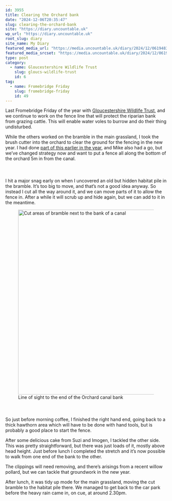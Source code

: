 ```yaml
---
id: 3955
title: Clearing the Orchard bank
date: "2024-12-06T20:35:47"
slug: clearing-the-orchard-bank
site: "https://diary.uncountable.uk"
wp_url: "https://diary.uncountable.uk"
root_slug: diary
site_name: My Diary
featured_media_url: "https://media.uncountable.uk/diary/2024/12/06194832/IMG20241206130109.webp"
featured_media_srcset: "https://media.uncountable.uk/diary/2024/12/06194832/IMG20241206130109-300x169.webp 300w, https://media.uncountable.uk/diary/2024/12/06194832/IMG20241206130109-1024x576.webp 1024w, https://media.uncountable.uk/diary/2024/12/06194832/IMG20241206130109-150x150.webp 150w, https://media.uncountable.uk/diary/2024/12/06194832/IMG20241206130109-640x360.webp 640w, https://media.uncountable.uk/diary/2024/12/06194832/IMG20241206130109.webp 2000w"
type: post
category:
  - name: Gloucestershire Wildlife Trust
    slug: gloucs-wildlife-trust
    id: 6
tag:
  - name: Fromebridge Friday
    slug: fromebridge-friday
    id: 49
---
```



<p>Last Fromebridge Friday of the year with <a href="https://www.gloucestershirewildlifetrust.co.uk/volunteer">Gloucestershire Wildlife Trust</a>, and we continue to work on the fence line that will protect the riparian bank from grazing cattle.  This will enable water voles to burrow and do their thing undisturbed.</p>



<p>While the others worked on the bramble in the main grassland, I took the brush cutter into the orchard to clear the ground for the fencing in the new year.  I had done <a href="https://diary.uncountable.uk/2024/09/apple-harvesting-and-pressing/" data-type="post" data-id="3676">part of this earlier in the year</a>, and Mike also had a go, but we&#8217;ve changed strategy now and want to put a fence all along the bottom of the orchard 5m in from the canal.</p>


<style>.kb-row-layout-id3955_c1db4f-aa > .kt-row-column-wrap{align-content:start;}:where(.kb-row-layout-id3955_c1db4f-aa > .kt-row-column-wrap) > .wp-block-kadence-column{justify-content:start;}.kb-row-layout-id3955_c1db4f-aa > .kt-row-column-wrap{column-gap:var(--global-kb-gap-md, 2rem);row-gap:var(--global-kb-gap-md, 2rem);padding-top:var(--global-kb-spacing-sm, 1.5rem);padding-bottom:var(--global-kb-spacing-sm, 1.5rem);grid-template-columns:repeat(2, minmax(0, 1fr));}.kb-row-layout-id3955_c1db4f-aa > .kt-row-layout-overlay{opacity:0.30;}@media all and (max-width: 1024px){.kb-row-layout-id3955_c1db4f-aa > .kt-row-column-wrap{grid-template-columns:repeat(2, minmax(0, 1fr));}}@media all and (max-width: 767px){.kb-row-layout-id3955_c1db4f-aa > .kt-row-column-wrap{grid-template-columns:minmax(0, 1fr);}.kb-row-layout-id3955_c1db4f-aa > .kt-row-column-wrap > .wp-block-kadence-column:nth-of-type(1){order:2;}.kb-row-layout-id3955_c1db4f-aa > .kt-row-column-wrap > .wp-block-kadence-column:nth-of-type(2){order:1;}.kb-row-layout-id3955_c1db4f-aa > .kt-row-column-wrap > .wp-block-kadence-column:nth-of-type(3){order:12;}.kb-row-layout-id3955_c1db4f-aa > .kt-row-column-wrap > .wp-block-kadence-column:nth-of-type(4){order:11;}.kb-row-layout-id3955_c1db4f-aa > .kt-row-column-wrap > .wp-block-kadence-column:nth-of-type(5){order:22;}.kb-row-layout-id3955_c1db4f-aa > .kt-row-column-wrap > .wp-block-kadence-column:nth-of-type(6){order:21;}.kb-row-layout-id3955_c1db4f-aa > .kt-row-column-wrap > .wp-block-kadence-column:nth-of-type(7){order:32;}.kb-row-layout-id3955_c1db4f-aa > .kt-row-column-wrap > .wp-block-kadence-column:nth-of-type(8){order:31;}}</style><div class="kb-row-layout-wrap kb-row-layout-id3955_c1db4f-aa alignnone wp-block-kadence-rowlayout"><div class="kt-row-column-wrap kt-has-2-columns kt-row-layout-equal kt-tab-layout-inherit kt-mobile-layout-row kt-row-valign-top">
<style>.kadence-column3955_0a9461-7a > .kt-inside-inner-col,.kadence-column3955_0a9461-7a > .kt-inside-inner-col:before{border-top-left-radius:0px;border-top-right-radius:0px;border-bottom-right-radius:0px;border-bottom-left-radius:0px;}.kadence-column3955_0a9461-7a > .kt-inside-inner-col{column-gap:var(--global-kb-gap-sm, 1rem);}.kadence-column3955_0a9461-7a > .kt-inside-inner-col{flex-direction:column;}.kadence-column3955_0a9461-7a > .kt-inside-inner-col > .aligncenter{width:100%;}.kadence-column3955_0a9461-7a > .kt-inside-inner-col:before{opacity:0.3;}.kadence-column3955_0a9461-7a{position:relative;}@media all and (max-width: 1024px){.kadence-column3955_0a9461-7a > .kt-inside-inner-col{flex-direction:column;justify-content:center;}}@media all and (max-width: 767px){.kadence-column3955_0a9461-7a > .kt-inside-inner-col{flex-direction:column;justify-content:center;}}</style>
<div class="wp-block-kadence-column kadence-column3955_0a9461-7a"><div class="kt-inside-inner-col">
<p>I hit a major snag early on when I uncovered an old but hidden habitat pile in the bramble.  It&#8217;s too big to move, and that&#8217;s not a good idea anyway.  So instead I cut all the way around it, and we can move parts of it to allow the fence in.  After a while it will scrub up and hide again, but we can add to it in the meantime.</p>
</div></div>


<style>.kadence-column3955_344278-40 > .kt-inside-inner-col,.kadence-column3955_344278-40 > .kt-inside-inner-col:before{border-top-left-radius:0px;border-top-right-radius:0px;border-bottom-right-radius:0px;border-bottom-left-radius:0px;}.kadence-column3955_344278-40 > .kt-inside-inner-col{column-gap:var(--global-kb-gap-sm, 1rem);}.kadence-column3955_344278-40 > .kt-inside-inner-col{flex-direction:column;}.kadence-column3955_344278-40 > .kt-inside-inner-col > .aligncenter{width:100%;}.kadence-column3955_344278-40 > .kt-inside-inner-col:before{opacity:0.3;}.kadence-column3955_344278-40{position:relative;}@media all and (max-width: 1024px){.kadence-column3955_344278-40 > .kt-inside-inner-col{flex-direction:column;justify-content:center;}}@media all and (max-width: 767px){.kadence-column3955_344278-40 > .kt-inside-inner-col{flex-direction:column;justify-content:center;}}</style>
<div class="wp-block-kadence-column kadence-column3955_344278-40"><div class="kt-inside-inner-col">
<figure class="wp-block-image size-large"><img loading="lazy" decoding="async" width="1024" height="576" src="https://media.uncountable.uk/diary/2024/12/06194831/IMG20241206125216-1024x576.webp" alt="Cut areas of bramble next to the bank of a canal" class="wp-image-3947" srcset="https://media.uncountable.uk/diary/2024/12/06194831/IMG20241206125216-1024x576.webp 1024w, https://media.uncountable.uk/diary/2024/12/06194831/IMG20241206125216-300x169.webp 300w, https://media.uncountable.uk/diary/2024/12/06194831/IMG20241206125216-640x360.webp 640w, https://media.uncountable.uk/diary/2024/12/06194831/IMG20241206125216.webp 2000w" sizes="auto, (max-width: 1024px) 100vw, 1024px" /><figcaption class="wp-element-caption">Line of sight to the end of the Orchard canal bank</figcaption></figure>
</div></div>

</div></div>


<p>So just before morning coffee, I finished the right hand end, going back to a thick hawthorn area which will have to be done with hand tools, but is probably a good place to start the fence.</p>



<p>After some delicious cake from Suzi and Imogen, I tackled the other side.  This was pretty straightforward, but there was just loads of it, mostly above head height.  Just before lunch I completed the stretch and it&#8217;s now possible to walk from one end of the bank to the other.</p>



<p>The clippings will need removing, and there&#8217;s arisings from a recent willow pollard, but we can tackle that groundwork in the new year.</p>



<p>After lunch, it was tidy up mode for the main grassland, moving the cut bramble to the habitat pile there.  We managed to get back to the car park before the heavy rain came in, on cue, at around 2.30pm.</p>
